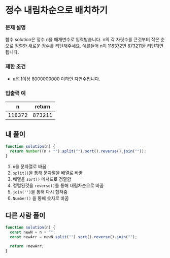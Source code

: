 # 정수 내림차순으로 배치하기

### **문제 설명**

함수 solution은 정수 n을 매개변수로 입력받습니다. n의 각 자릿수를 큰것부터 작은 순으로 정렬한 새로운 정수를 리턴해주세요. 예를들어 n이 118372면 873211을 리턴하면 됩니다.

### 제한 조건

- `n`은 1이상 8000000000 이하인 자연수입니다.

### 입출력 예

| n      | return |
| ------ | ------ |
| 118372 | 873211 |

## 내 풀이

```jsx
function solution(n) {
  return Number((n + "").split("").sort().reverse().join(""));
}
```

1. `n`을 문자열로 바꿈
2. `split()`을 통해 문자열을 배열로 바꿈
3. 배열을 `sort()` 메서드로 정렬함
4. 정렬된것을 `reverse()`를 통해 내림차순으로 바꿈
5. `join('')`을 통해 다시 합쳐줌
6. `Number()` 을 통해 숫자로 바꿈

## 다른 사람 풀이

```jsx
function solution(n) {
  const newN = n + "";
  const newArr = newN.split("").sort().reverse().join("");

  return +newArr;
}
```
